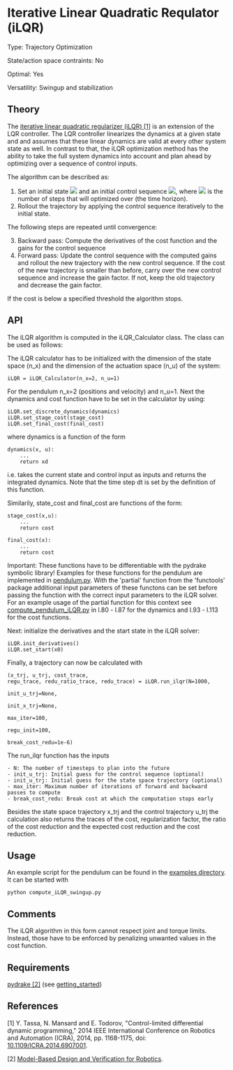 #  Iterative Linear Quadratic Requlator (iLQR) #

Type: Trajectory Optimization

State/action space contraints: No

Optimal: Yes

Versatility: Swingup and stabilization

## Theory #

The [iterative linear quadratic regularizer (iLQR) [1]](https://ieeexplore.ieee.org/abstract/document/6907001) is an extension of the LQR controller. The LQR controller linearizes the dynamics at a given state and and assumes that these linear dynamics are valid at every other system state as well. In contrast to that, the iLQR optimization method has the ability to take the full system dynamics into account and plan ahead by optimizing over a sequence of control inputs.

The algorithm can be described as:

1. Set an initial state <img src="https://render.githubusercontent.com/render/math?math=x_0"> and an initial control sequence <img src="https://render.githubusercontent.com/render/math?math=\mathbf{U} = [u_0, u_1, ..., u_{N-1}]">, where <img src="https://render.githubusercontent.com/render/math?math=N"> is the number of steps that will optimized over (the time horizon).
2. Rollout the trajectory by applying the control sequence iteratively to the initial state.

The following steps are repeated until convergence:

3. Backward pass: Compute the derivatives of the cost function and the gains for the control sequence
4. Forward pass: Update the control sequence with the computed gains and rollout the new trajectory with the new control sequence. If the cost of the new trajectory is smaller than before, carry over the new control sequence and increase the gain factor. If not, keep the old trajectory and decrease the gain factor.

If the cost is below a specified threshold the algorithm stops.

## API #

The iLQR algorithm is computed in the iLQR_Calculator class. The class can be used as follows:

The iLQR calculator has to be initialized with the dimension of the state space (n_x) and the dimension of the actuation space (n_u) of the system:

    iLQR = iLQR_Calculator(n_x=2, n_u=1)

For the pendulum n_x=2 (positions and velocity) and n_u=1. Next the dynamics and cost function have to be set in the calculator by using:

    iLQR.set_discrete_dynamics(dynamics)
    iLQR.set_stage_cost(stage_cost)
    iLQR.set_final_cost(final_cost)

where dynamics is a function of the form

    dynamics(x, u):
        ...
        return xd

i.e. takes the current state and control input as inputs and returns the integrated dynamics. Note that the time step dt is set by the definition of this function.

Similarily, state_cost and final_cost are functions of the form:

    stage_cost(x,u):
        ...
        return cost

    final_cost(x):
        ...
        return cost

Important: These functions have to be differentiable with the pydrake symbolic library! Examples for these functions for the pendulum are implemented in [pendulum.py](https://github.com/dfki-ric-underactuated-lab/torque_limited_simple_pendulum/blob/master/software/python/simple_pendulum/trajectory_optimization/ilqr/pendulum.py). With the 'partial' function from the 'functools' package additional input parameters of these functons can be set before passing the function with the correct input parameters to the iLQR solver. For an example usage of the partial function for this context see [compute_pendulum_iLQR.py](https://github.com/dfki-ric-underactuated-lab/torque_limited_simple_pendulum/blob/master/software/python/examples/compute_iLQR_swingup.py) in l.80 - l.87 for the dynamics and l.93 - l.113 for the cost functions.

Next: initialize the derivatives and the start state in the iLQR solver:

    iLQR.init_derivatives()
    iLQR.set_start(x0)

Finally, a trajectory can now be calculated with

    (x_trj, u_trj, cost_trace,
    regu_trace, redu_ratio_trace, redu_trace) = iLQR.run_ilqr(N=1000,
                                                              init_u_trj=None,
                                                              init_x_trj=None,
                                                              max_iter=100,
                                                              regu_init=100,
                                                              break_cost_redu=1e-6)

The run_ilqr function has the inputs

    - N: The number of timesteps to plan into the future
    - init_u_trj: Initial guess for the control sequence (optional)
    - init_u_trj: Initial guess for the state space trajectory (optional)
    - max_iter: Maximum number of iterations of forward and backward passes to compute
    - break_cost_redu: Break cost at which the computation stops early

Besides the state space trajectory x_trj and the control trajectory u_trj the calculation also returns the traces of the cost, regularization factor, the ratio of the cost reduction and the expected cost reduction and the cost reduction.

## Usage #

An example script for the pendulum can be found in the [examples directory](https://github.com/dfki-ric-underactuated-lab/torque_limited_simple_pendulum/tree/master/software/python/examples). It can be started with

    python compute_iLQR_swingup.py

## Comments #

The iLQR algorithm in this form cannot respect joint and torque limits. Instead, those  have to be enforced by penalizing unwanted values in the cost function.

## Requirements #

[pydrake [2]]((https://drake.mit.edu/)) (see [getting_started](https://github.com/dfki-ric-underactuated-lab/torque_limited_simple_pendulum/blob/master/docs/installation_guide.md))

## References

[1] Y. Tassa, N. Mansard and E. Todorov, "Control-limited differential dynamic programming," 2014 IEEE International Conference on Robotics and Automation (ICRA), 2014, pp. 1168-1175, doi: [10.1109/ICRA.2014.6907001](https://ieeexplore.ieee.org/abstract/document/6907001).

[2] [Model-Based Design and Verification for Robotics](https://drake.mit.edu/).
